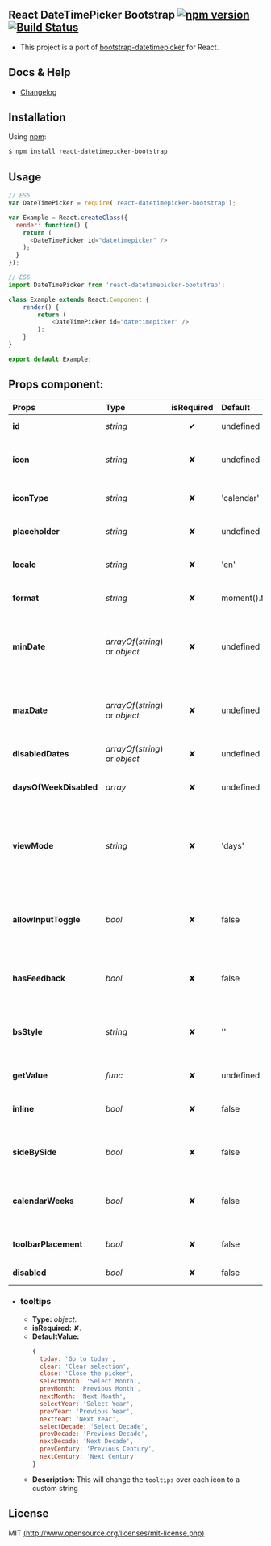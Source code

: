 ## React DateTimePicker Bootstrap [![npm version](https://badge.fury.io/js/react-datetimepicker-bootstrap.svg)](https://badge.fury.io/js/react-datetimepicker-bootstrap) [![Build Status](https://travis-ci.org/iMasterAle/react-datetimepicker-bootstrap.svg)](https://travis-ci.org/iMasterAle/react-datetimepicker-bootstrap)

- This project is a port of  [bootstrap-datetimepicker](https://eonasdan.github.io/bootstrap-datetimepicker/) for React.

## Docs & Help

- [Changelog](/CHANGELOG.md)

## Installation

Using [npm](https://npmjs.com):

```js
$ npm install react-datetimepicker-bootstrap
```

## Usage

```js
// ES5
var DateTimePicker = require('react-datetimepicker-bootstrap');

var Example = React.createClass({
  render: function() {
    return (
      <DateTimePicker id="datetimepicker" />
    );
  }
});

// ES6
import DateTimePicker from 'react-datetimepicker-bootstrap';

class Example extends React.Component {
    render() {
        return (
            <DateTimePicker id="datetimepicker" />
        );
    }
}

export default Example;
```

## Props component:

Props | Type | isRequired | Default | Description
:--- | :-- | :--------: | :----- | :---------
__id__ | _string_ | ✔ | undefined | DateTimePicker Id
__icon__ | _string_ | ✘ | undefined | The position of the icon, accept: 'left' or 'right'
__iconType__ | _string_ | ✘ | 'calendar' | View the bootstrap [iconSet](http://getbootstrap.com/components/#glyphicons)
__placeholder__ | _string_ | ✘ | undefined | The simple placeholder input
__locale__ | _string_ | ✘ | 'en' | Translate the calendar e.g.: 'it', 'en', 'ru', ...
__format__ | _string_ | ✘ | moment().format() | Set the format date view e.g.: 'D/M/YYYY'
__minDate__ | _arrayOf_(_string_) or _object_ | ✘ | undefined | Set the minDate start in the calendar, accept: moment() or new Date()
__maxDate__ | _arrayOf_(_string_) or _object_ | ✘ | undefined | Set the maxDate start in the calendar, accept: moment() or new Date()
__disabledDates__ | _arrayOf_(_string_) or _object_ | ✘ | undefined | Disable the dates
__daysOfWeekDisabled__ | _array_ | ✘ | undefined | Disable a single day in the week, e.g.: [0,6]
__viewMode__ | _string_ | ✘ | 'days' | Set the viewMode of the calendar, accept: 'decades', 'years', 'months'
__allowInputToggle__ | _bool_ | ✘ | false | It'll show the datetimepicker on the textbox focus. If the icon is empty then it's set true
__hasFeedback__ | _bool_ | ✘ | false | It show the typical feedback bootstrap style
__bsStyle__ | _string_ | ✘ | '' | Set the validation color, accept: 'success', 'error', 'warning'
__getValue__ | _func_ | ✘ | undefined | Return the date selected
__inline__ | _bool_ | ✘ | false | View the datetimepicker without the modal view
__sideBySide__ | _bool_ | ✘ | false | View the datetimepicker without the icon date/time
__calendarWeeks__ | _bool_ | ✘ | false | It shows the week of the year to the left of first day of the week
__toolbarPlacement__ | _bool_ | ✘ | false | It changes the placement of the icon toolbar
**disabled** | _bool_ | ✘ | false | It disabled the input field.

- ### tooltips
    - __Type:__ _object_.
    - __isRequired:__ ✘.
    - __DefaultValue:__
      ```js
      {
        today: 'Go to today',
        clear: 'Clear selection',
        close: 'Close the picker',
        selectMonth: 'Select Month',
        prevMonth: 'Previous Month',
        nextMonth: 'Next Month',
        selectYear: 'Select Year',
        prevYear: 'Previous Year',
        nextYear: 'Next Year',
        selectDecade: 'Select Decade',
        prevDecade: 'Previous Decade',
        nextDecade: 'Next Decade',
        prevCentury: 'Previous Century',
        nextCentury: 'Next Century'
      }
      ```
    - __Description:__ This will change the `tooltips` over each icon to a custom string
## License
MIT [(http://www.opensource.org/licenses/mit-license.php)](http://www.opensource.org/licenses/mit-license.php)
